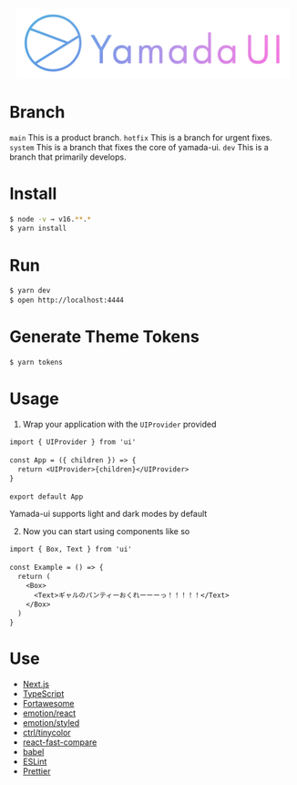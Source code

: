 <p align="center">
  <img src="https://raw.githubusercontent.com/hirotomoyamada/yamada-ui/main/public/yamada-ui.png?raw=true" alt="Yamada UI" width="480" />
</p>

# Branch

`main` This is a product branch.
`hotfix` This is a branch for urgent fixes.
`system` This is a branch that fixes the core of yamada-ui.
`dev` This is a branch that primarily develops.

# Install

```sh
$ node -v → v16.**.*
$ yarn install
```

# Run

```sh
$ yarn dev
$ open http://localhost:4444
```

# Generate Theme Tokens

```sh
$ yarn tokens
```

# Usage

1. Wrap your application with the `UIProvider` provided

```tsx
import { UIProvider } from 'ui'

const App = ({ children }) => {
  return <UIProvider>{children}</UIProvider>
}

export default App
```

Yamada-ui supports light and dark modes by default

2. Now you can start using components like so

```tsx
import { Box, Text } from 'ui'

const Example = () => {
  return (
    <Box>
      <Text>ギャルのパンティーおくれーーーっ！！！！！</Text>
    </Box>
  )
}
```

# Use

- [Next.js](https://nextjs.org/)
- [TypeScript](https://www.typescriptlang.org/)
- [Fortawesome](https://fontawesome.com/)
- [emotion/react](https://emotion.sh/docs/@emotion/react)
- [emotion/styled](https://emotion.sh/docs/@emotion/styled)
- [ctrl/tinycolor](https://tinycolor.vercel.app/)
- [react-fast-compare](https://www.npmjs.com/package/react-fast-compare)
- [babel](https://babeljs.io/)
- [ESLint](https://eslint.org/)
- [Prettier](https://prettier.io/)
